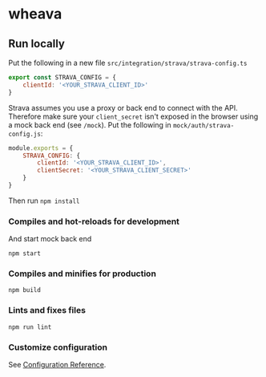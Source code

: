 # wheava

## Run locally
Put the following in a new file `src/integration/strava/strava-config.ts`
```javascript
export const STRAVA_CONFIG = {
    clientId: '<YOUR_STRAVA_CLIENT_ID>'
}
```
Strava assumes you use a proxy or back end to connect with the API.
Therefore make sure your `client_secret` isn't exposed in the browser using a mock back end (see `/mock`).
Put the following in `mock/auth/strava-config.js`:
```javascript
module.exports = {
    STRAVA_CONFIG: {
        clientId: '<YOUR_STRAVA_CLIENT_ID>',
        clientSecret: '<YOUR_STRAVA_CLIENT_SECRET>'
    }
}
```
 
Then run `npm install`

### Compiles and hot-reloads for development
And start mock back end
```
npm start
```

### Compiles and minifies for production
```
npm build
```

### Lints and fixes files
```
npm run lint
```

### Customize configuration
See [Configuration Reference](https://cli.vuejs.org/config/).
